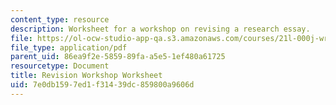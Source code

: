 ```yaml
---
content_type: resource
description: Worksheet for a workshop on revising a research essay.
file: https://ol-ocw-studio-app-qa.s3.amazonaws.com/courses/21l-000j-writing-about-literature-fall-2010/7e0db1597ed1f31439dc859800a9606d_MIT21L_000JF10_assn04.pdf
file_type: application/pdf
parent_uid: 86ea9f2e-5859-89fa-a5e5-1ef480a61725
resourcetype: Document
title: Revision Workshop Worksheet
uid: 7e0db159-7ed1-f314-39dc-859800a9606d
---
```

